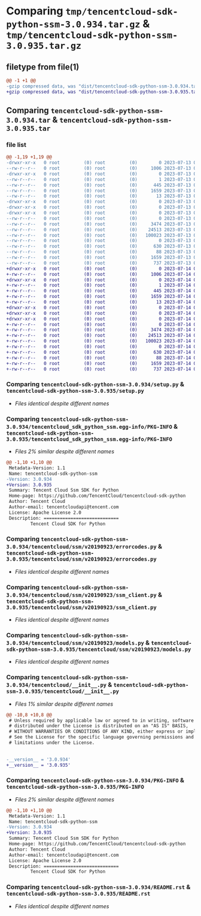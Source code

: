# Comparing `tmp/tencentcloud-sdk-python-ssm-3.0.934.tar.gz` & `tmp/tencentcloud-sdk-python-ssm-3.0.935.tar.gz`

## filetype from file(1)

```diff
@@ -1 +1 @@
-gzip compressed data, was "dist/tencentcloud-sdk-python-ssm-3.0.934.tar", last modified: Thu Jul 13 00:32:57 2023, max compression
+gzip compressed data, was "dist/tencentcloud-sdk-python-ssm-3.0.935.tar", last modified: Fri Jul 14 00:37:55 2023, max compression
```

## Comparing `tencentcloud-sdk-python-ssm-3.0.934.tar` & `tencentcloud-sdk-python-ssm-3.0.935.tar`

### file list

```diff
@@ -1,19 +1,19 @@
-drwxr-xr-x   0 root         (0) root         (0)        0 2023-07-13 00:32:57.000000 tencentcloud-sdk-python-ssm-3.0.934/
--rw-r--r--   0 root         (0) root         (0)     1006 2023-07-13 00:32:57.000000 tencentcloud-sdk-python-ssm-3.0.934/setup.py
-drwxr-xr-x   0 root         (0) root         (0)        0 2023-07-13 00:32:57.000000 tencentcloud-sdk-python-ssm-3.0.934/tencentcloud_sdk_python_ssm.egg-info/
--rw-r--r--   0 root         (0) root         (0)        1 2023-07-13 00:32:57.000000 tencentcloud-sdk-python-ssm-3.0.934/tencentcloud_sdk_python_ssm.egg-info/dependency_links.txt
--rw-r--r--   0 root         (0) root         (0)      445 2023-07-13 00:32:57.000000 tencentcloud-sdk-python-ssm-3.0.934/tencentcloud_sdk_python_ssm.egg-info/SOURCES.txt
--rw-r--r--   0 root         (0) root         (0)     1659 2023-07-13 00:32:57.000000 tencentcloud-sdk-python-ssm-3.0.934/tencentcloud_sdk_python_ssm.egg-info/PKG-INFO
--rw-r--r--   0 root         (0) root         (0)       13 2023-07-13 00:32:57.000000 tencentcloud-sdk-python-ssm-3.0.934/tencentcloud_sdk_python_ssm.egg-info/top_level.txt
-drwxr-xr-x   0 root         (0) root         (0)        0 2023-07-13 00:32:57.000000 tencentcloud-sdk-python-ssm-3.0.934/tencentcloud/
-drwxr-xr-x   0 root         (0) root         (0)        0 2023-07-13 00:32:57.000000 tencentcloud-sdk-python-ssm-3.0.934/tencentcloud/ssm/
-drwxr-xr-x   0 root         (0) root         (0)        0 2023-07-13 00:32:57.000000 tencentcloud-sdk-python-ssm-3.0.934/tencentcloud/ssm/v20190923/
--rw-r--r--   0 root         (0) root         (0)        0 2023-07-13 00:32:57.000000 tencentcloud-sdk-python-ssm-3.0.934/tencentcloud/ssm/v20190923/__init__.py
--rw-r--r--   0 root         (0) root         (0)     3474 2023-07-13 00:32:57.000000 tencentcloud-sdk-python-ssm-3.0.934/tencentcloud/ssm/v20190923/errorcodes.py
--rw-r--r--   0 root         (0) root         (0)    24513 2023-07-13 00:32:57.000000 tencentcloud-sdk-python-ssm-3.0.934/tencentcloud/ssm/v20190923/ssm_client.py
--rw-r--r--   0 root         (0) root         (0)   100023 2023-07-13 00:32:57.000000 tencentcloud-sdk-python-ssm-3.0.934/tencentcloud/ssm/v20190923/models.py
--rw-r--r--   0 root         (0) root         (0)        0 2023-07-13 00:32:57.000000 tencentcloud-sdk-python-ssm-3.0.934/tencentcloud/ssm/__init__.py
--rw-r--r--   0 root         (0) root         (0)      630 2023-07-13 00:32:57.000000 tencentcloud-sdk-python-ssm-3.0.934/tencentcloud/__init__.py
--rw-r--r--   0 root         (0) root         (0)       88 2023-07-13 00:32:57.000000 tencentcloud-sdk-python-ssm-3.0.934/setup.cfg
--rw-r--r--   0 root         (0) root         (0)     1659 2023-07-13 00:32:57.000000 tencentcloud-sdk-python-ssm-3.0.934/PKG-INFO
--rw-r--r--   0 root         (0) root         (0)      737 2023-07-13 00:32:57.000000 tencentcloud-sdk-python-ssm-3.0.934/README.rst
+drwxr-xr-x   0 root         (0) root         (0)        0 2023-07-14 00:37:55.000000 tencentcloud-sdk-python-ssm-3.0.935/
+-rw-r--r--   0 root         (0) root         (0)     1006 2023-07-14 00:37:55.000000 tencentcloud-sdk-python-ssm-3.0.935/setup.py
+drwxr-xr-x   0 root         (0) root         (0)        0 2023-07-14 00:37:55.000000 tencentcloud-sdk-python-ssm-3.0.935/tencentcloud_sdk_python_ssm.egg-info/
+-rw-r--r--   0 root         (0) root         (0)        1 2023-07-14 00:37:55.000000 tencentcloud-sdk-python-ssm-3.0.935/tencentcloud_sdk_python_ssm.egg-info/dependency_links.txt
+-rw-r--r--   0 root         (0) root         (0)      445 2023-07-14 00:37:55.000000 tencentcloud-sdk-python-ssm-3.0.935/tencentcloud_sdk_python_ssm.egg-info/SOURCES.txt
+-rw-r--r--   0 root         (0) root         (0)     1659 2023-07-14 00:37:55.000000 tencentcloud-sdk-python-ssm-3.0.935/tencentcloud_sdk_python_ssm.egg-info/PKG-INFO
+-rw-r--r--   0 root         (0) root         (0)       13 2023-07-14 00:37:55.000000 tencentcloud-sdk-python-ssm-3.0.935/tencentcloud_sdk_python_ssm.egg-info/top_level.txt
+drwxr-xr-x   0 root         (0) root         (0)        0 2023-07-14 00:37:55.000000 tencentcloud-sdk-python-ssm-3.0.935/tencentcloud/
+drwxr-xr-x   0 root         (0) root         (0)        0 2023-07-14 00:37:55.000000 tencentcloud-sdk-python-ssm-3.0.935/tencentcloud/ssm/
+drwxr-xr-x   0 root         (0) root         (0)        0 2023-07-14 00:37:55.000000 tencentcloud-sdk-python-ssm-3.0.935/tencentcloud/ssm/v20190923/
+-rw-r--r--   0 root         (0) root         (0)        0 2023-07-14 00:37:55.000000 tencentcloud-sdk-python-ssm-3.0.935/tencentcloud/ssm/v20190923/__init__.py
+-rw-r--r--   0 root         (0) root         (0)     3474 2023-07-14 00:37:55.000000 tencentcloud-sdk-python-ssm-3.0.935/tencentcloud/ssm/v20190923/errorcodes.py
+-rw-r--r--   0 root         (0) root         (0)    24513 2023-07-14 00:37:55.000000 tencentcloud-sdk-python-ssm-3.0.935/tencentcloud/ssm/v20190923/ssm_client.py
+-rw-r--r--   0 root         (0) root         (0)   100023 2023-07-14 00:37:55.000000 tencentcloud-sdk-python-ssm-3.0.935/tencentcloud/ssm/v20190923/models.py
+-rw-r--r--   0 root         (0) root         (0)        0 2023-07-14 00:37:55.000000 tencentcloud-sdk-python-ssm-3.0.935/tencentcloud/ssm/__init__.py
+-rw-r--r--   0 root         (0) root         (0)      630 2023-07-14 00:37:55.000000 tencentcloud-sdk-python-ssm-3.0.935/tencentcloud/__init__.py
+-rw-r--r--   0 root         (0) root         (0)       88 2023-07-14 00:37:55.000000 tencentcloud-sdk-python-ssm-3.0.935/setup.cfg
+-rw-r--r--   0 root         (0) root         (0)     1659 2023-07-14 00:37:55.000000 tencentcloud-sdk-python-ssm-3.0.935/PKG-INFO
+-rw-r--r--   0 root         (0) root         (0)      737 2023-07-14 00:37:55.000000 tencentcloud-sdk-python-ssm-3.0.935/README.rst
```

### Comparing `tencentcloud-sdk-python-ssm-3.0.934/setup.py` & `tencentcloud-sdk-python-ssm-3.0.935/setup.py`

 * *Files identical despite different names*

### Comparing `tencentcloud-sdk-python-ssm-3.0.934/tencentcloud_sdk_python_ssm.egg-info/PKG-INFO` & `tencentcloud-sdk-python-ssm-3.0.935/tencentcloud_sdk_python_ssm.egg-info/PKG-INFO`

 * *Files 2% similar despite different names*

```diff
@@ -1,10 +1,10 @@
 Metadata-Version: 1.1
 Name: tencentcloud-sdk-python-ssm
-Version: 3.0.934
+Version: 3.0.935
 Summary: Tencent Cloud Ssm SDK for Python
 Home-page: https://github.com/TencentCloud/tencentcloud-sdk-python
 Author: Tencent Cloud
 Author-email: tencentcloudapi@tencent.com
 License: Apache License 2.0
 Description: ============================
         Tencent Cloud SDK for Python
```

### Comparing `tencentcloud-sdk-python-ssm-3.0.934/tencentcloud/ssm/v20190923/errorcodes.py` & `tencentcloud-sdk-python-ssm-3.0.935/tencentcloud/ssm/v20190923/errorcodes.py`

 * *Files identical despite different names*

### Comparing `tencentcloud-sdk-python-ssm-3.0.934/tencentcloud/ssm/v20190923/ssm_client.py` & `tencentcloud-sdk-python-ssm-3.0.935/tencentcloud/ssm/v20190923/ssm_client.py`

 * *Files identical despite different names*

### Comparing `tencentcloud-sdk-python-ssm-3.0.934/tencentcloud/ssm/v20190923/models.py` & `tencentcloud-sdk-python-ssm-3.0.935/tencentcloud/ssm/v20190923/models.py`

 * *Files identical despite different names*

### Comparing `tencentcloud-sdk-python-ssm-3.0.934/tencentcloud/__init__.py` & `tencentcloud-sdk-python-ssm-3.0.935/tencentcloud/__init__.py`

 * *Files 1% similar despite different names*

```diff
@@ -10,8 +10,8 @@
 # Unless required by applicable law or agreed to in writing, software
 # distributed under the License is distributed on an "AS IS" BASIS,
 # WITHOUT WARRANTIES OR CONDITIONS OF ANY KIND, either express or implied.
 # See the License for the specific language governing permissions and
 # limitations under the License.
 
 
-__version__ = '3.0.934'
+__version__ = '3.0.935'
```

### Comparing `tencentcloud-sdk-python-ssm-3.0.934/PKG-INFO` & `tencentcloud-sdk-python-ssm-3.0.935/PKG-INFO`

 * *Files 2% similar despite different names*

```diff
@@ -1,10 +1,10 @@
 Metadata-Version: 1.1
 Name: tencentcloud-sdk-python-ssm
-Version: 3.0.934
+Version: 3.0.935
 Summary: Tencent Cloud Ssm SDK for Python
 Home-page: https://github.com/TencentCloud/tencentcloud-sdk-python
 Author: Tencent Cloud
 Author-email: tencentcloudapi@tencent.com
 License: Apache License 2.0
 Description: ============================
         Tencent Cloud SDK for Python
```

### Comparing `tencentcloud-sdk-python-ssm-3.0.934/README.rst` & `tencentcloud-sdk-python-ssm-3.0.935/README.rst`

 * *Files identical despite different names*

